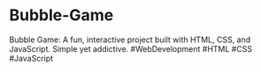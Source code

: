 # Bubble-Game
Bubble Game: A fun, interactive project built with HTML, CSS, and JavaScript. Simple yet addictive.  #WebDevelopment #HTML #CSS #JavaScript
